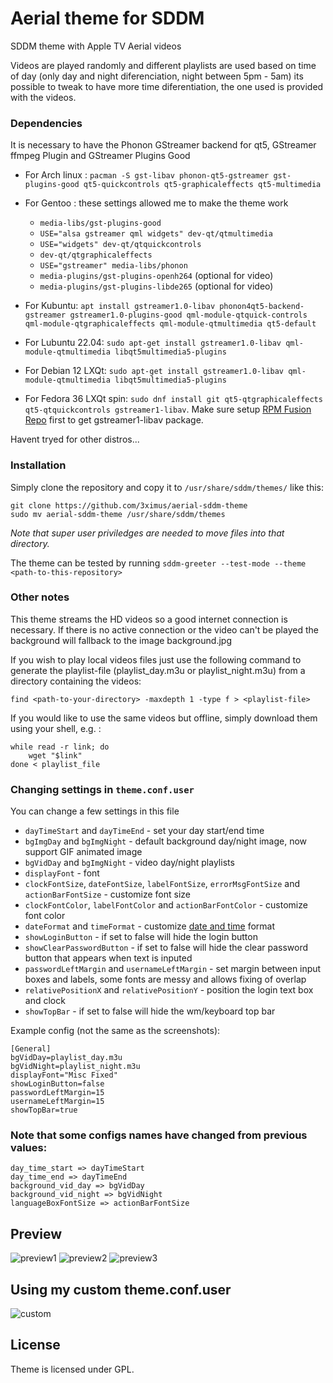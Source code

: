 # Aerial theme for SDDM

SDDM theme with Apple TV Aerial videos

Videos are played randomly and different playlists are used based on time of day (only day and night diferenciation, night between 5pm - 5am) its possible to tweak to have more time diferentiation, the one used is provided with the videos.


### Dependencies

It is necessary to have the Phonon GStreamer backend for qt5, GStreamer ffmpeg Plugin and GStreamer Plugins Good
- For Arch linux : `pacman -S gst-libav phonon-qt5-gstreamer gst-plugins-good qt5-quickcontrols qt5-graphicaleffects qt5-multimedia`
- For Gentoo : these settings allowed me to make the theme work

    * `media-libs/gst-plugins-good`
    * `USE="alsa gstreamer qml widgets" dev-qt/qtmultimedia`
    * `USE="widgets" dev-qt/qtquickcontrols`
    * `dev-qt/qtgraphicaleffects`
    * `USE="gstreamer" media-libs/phonon`
    * `media-plugins/gst-plugins-openh264` (optional for video)
    * `media-plugins/gst-plugins-libde265` (optional for video)

 - For Kubuntu: `apt install gstreamer1.0-libav phonon4qt5-backend-gstreamer gstreamer1.0-plugins-good qml-module-qtquick-controls qml-module-qtgraphicaleffects qml-module-qtmultimedia qt5-default`
 - For Lubuntu 22.04: `sudo apt-get install gstreamer1.0-libav qml-module-qtmultimedia libqt5multimedia5-plugins`
 - For Debian 12 LXQt: `sudo apt-get install gstreamer1.0-libav qml-module-qtmultimedia libqt5multimedia5-plugins`
 - For Fedora 36 LXQt spin: `sudo dnf install git qt5-qtgraphicaleffects qt5-qtquickcontrols gstreamer1-libav`. Make sure setup [RPM Fusion Repo](https://rpmfusion.org/Configuration) first to get gstreamer1-libav package.

Havent tryed for other distros...

### Installation

Simply clone the repository and copy it to `/usr/share/sddm/themes/` like this:
```
git clone https://github.com/3ximus/aerial-sddm-theme
sudo mv aerial-sddm-theme /usr/share/sddm/themes
```
*Note that super user priviledges are needed to move files into that directory.*

The theme can be tested by running `sddm-greeter --test-mode --theme <path-to-this-repository>`

### Other notes

This theme streams the HD videos so a good internet connection is necessary.
If there is no active connection or the video can't be played the background will fallback to the image background.jpg

If you wish to play local videos files just use the following command to generate the playlist-file (playlist_day.m3u or playlist_night.m3u) from a directory containing the videos:

`find <path-to-your-directory> -maxdepth 1 -type f > <playlist-file>`

If you would like to use the same videos but offline, simply download them using your shell, e.g. :

```
while read -r link; do
    wget "$link"
done < playlist_file
```

### Changing settings in `theme.conf.user`

You can change a few settings in this file
- `dayTimeStart` and `dayTimeEnd` - set your day start/end time
- `bgImgDay` and `bgImgNight` - default background day/night image, now support GIF animated image
- `bgVidDay` and `bgImgNight` - video day/night playlists
- `displayFont` - font
- `clockFontSize`, `dateFontSize`, `labelFontSize`, `errorMsgFontSize` and `actionBarFontSize` - customize font size
- `clockFontColor`, `labelFontColor` and `actionBarFontColor` - customize font color
- `dateFormat` and `timeFormat` - customize [date and time](https://doc.qt.io/qt-5/qml-qtqml-date.html) format
- `showLoginButton` - if set to false will hide the login button
- `showClearPasswordButton` - if set to false will hide the clear password button that appears when text is inputed
- `passwordLeftMargin` and `usernameLeftMargin` - set margin between input boxes and labels, some fonts are messy and allows fixing of overlap
- `relativePositionX` and `relativePositionY` - position the login text box and clock
- `showTopBar` - if set to false will hide the wm/keyboard top bar

Example config (not the same as the screenshots):

```
[General]
bgVidDay=playlist_day.m3u
bgVidNight=playlist_night.m3u
displayFont="Misc Fixed"
showLoginButton=false
passwordLeftMargin=15
usernameLeftMargin=15
showTopBar=true
```

### Note that some configs names have changed from previous values:
```
day_time_start => dayTimeStart
day_time_end => dayTimeEnd
background_vid_day => bgVidDay
background_vid_night => bgVidNight
languageBoxFontSize => actionBarFontSize
```

## Preview

![preview1](screens/preview1.gif)
![preview2](screens/preview2.gif)
![preview3](screens/preview3.gif)

## Using my custom theme.conf.user

![custom](screens/custom.gif)

## License

Theme is licensed under GPL.
